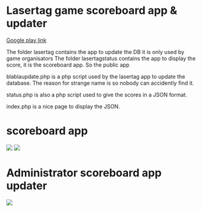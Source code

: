 # Lasertag game scoreboard app & updater


[Google play link](https://play.google.com/store/apps/details?id=com.imperium.tibo.lasertagstatus)

The folder lasertag contains the app to update the DB it is only used by game organisators
The folder lasertagstatus contains the app to display the score, it is the scoreboard app. So the public app

blablaupdate.php is a php script used by the lasertag app to update the database. The reason for strange name is so nobody can accidently find it.

status.php is also a php script used to give the scores in a JSON format.

index.php is a nice page to display the JSON.

# scoreboard app 
![](https://tibovanheule.space/lasershoot/1.png)
![](https://tibovanheule.space/lasershoot/2.png)

# Administrator scoreboard app updater
![](https://tibovanheule.space/lasershoot/3.png)
